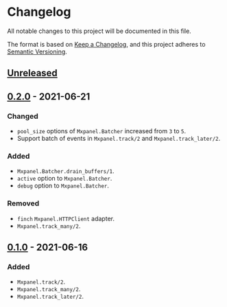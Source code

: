 # Changelog
All notable changes to this project will be documented in this file.

The format is based on [Keep a Changelog](https://keepachangelog.com/en/1.0.0/),
and this project adheres to [Semantic Versioning](https://semver.org/spec/v2.0.0.html).

## [Unreleased]

## [0.2.0] - 2021-06-21

### Changed

- `pool_size` options of `Mxpanel.Batcher` increased from `3` to `5`.
- Support batch of events in `Mxpanel.track/2` and `Mxpanel.track_later/2`.

### Added

- `Mxpanel.Batcher.drain_buffers/1`.
- `active` option to `Mxpanel.Batcher`.
- `debug` option to `Mxpanel.Batcher`.

### Removed

- `finch` `Mxpanel.HTTPClient` adapter.
- `Mxpanel.track_many/2`.

## [0.1.0] - 2021-06-16

### Added

- `Mxpanel.track/2`.
- `Mxpanel.track_many/2`.
- `Mxpanel.track_later/2`.

[Unreleased]: https://github.com/thiamsantos/mxpanel/compare/v0.2.0...HEAD
[0.2.0]: https://github.com/thiamsantos/mxpanel/releases/tag/v0.2.0
[0.1.0]: https://github.com/thiamsantos/mxpanel/releases/tag/v0.1.0
